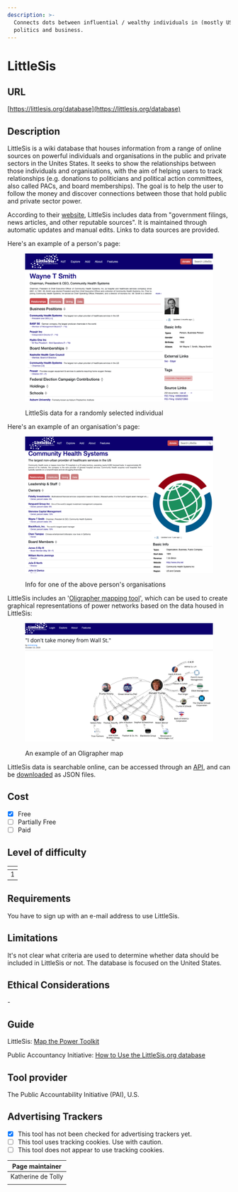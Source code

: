 ```yaml
---
description: >-
  Connects dots between influential / wealthy individuals in (mostly US)
  politics and business.
---
```


# LittleSis

## URL

[https://littlesis.org/database](https://littlesis.org/database)

## Description

LittleSis is a wiki database that houses information from a range of online sources on powerful individuals and organisations in the public and private sectors in the Unites States. It seeks to show the relationships between those individuals and organisations, with the aim of helping users to track relationships (e.g. donations to politicians and political action committees, also called PACs, and board memberships). The goal is to help the user to follow the money and discover connections between those that hold public and private sector power.

According to their [website](https://littlesis.org/database), LittleSis includes data from "government filings, news articles, and other reputable sources". It is maintained through automatic updates and manual edits. Links to data sources are provided.

Here's an example of a person's page:

<figure><img src=".gitbook/assets/Screenshot 2024-09-25 at 15.45.07.png" alt=""><figcaption><p>LittleSis data for a randomly selected individual</p></figcaption></figure>

Here's an example of an organisation's page:

<figure><img src=".gitbook/assets/Screenshot 2024-09-25 at 15.49.24.png" alt=""><figcaption><p>Info for one of the above person's organisations</p></figcaption></figure>

LittleSis includes an '[Oligrapher mapping tool](https://littlesis.org/oligrapher)', which can be used to create graphical representations of power networks based on the data housed in LittleSis:

<figure><img src=".gitbook/assets/Screenshot 2024-09-25 at 14.59.22.png" alt=""><figcaption><p>An example of an Oligrapher map</p></figcaption></figure>

LittleSis data is searchable online, can be accessed through an [API](https://littlesis.org/api), and can be [downloaded](https://littlesis.org/database/bulk\_data) as JSON files.

## Cost

* [x] Free
* [ ] Partially Free
* [ ] Paid

## Level of difficulty

<table><thead><tr><th data-type="rating" data-max="5"></th></tr></thead><tbody><tr><td>1</td></tr></tbody></table>

## Requirements

You have to sign up with an e-mail address to use LittleSis.

## Limitations

It's not clear what criteria are used to determine whether data should be included in LittleSis or not. The database is focused on the United States.

## Ethical Considerations

\-

## Guide

LittleSis: [Map the Power Toolkit](https://littlesis.org/toolkit)

Public Accountancy Initiative: [How to Use the LittleSis.org database](https://www.youtube.com/watch?v=lFio2jpgn88)

## Tool provider

The Public Accountability Initiative (PAI), U.S.

## Advertising Trackers

* [x] This tool has not been checked for advertising trackers yet.
* [ ] This tool uses tracking cookies. Use with caution.
* [ ] This tool does not appear to use tracking cookies.

| Page maintainer    |
| ------------------ |
| Katherine de Tolly |
|                    |
